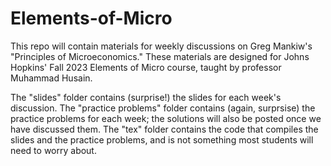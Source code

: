 # Elements-of-Micro

This repo will contain materials for weekly discussions on Greg Mankiw's "Principles of Microeconomics." These materials are designed for Johns Hopkins' Fall 2023 Elements of Micro course, taught by professor Muhammad Husain.

The "slides" folder contains (surprise!) the slides for each week's discussion. The "practice problems" folder contains (again, surprsise) the practice problems for each week; the solutions will also be posted once we have discussed them. The "tex" folder contains the code that compiles the slides and the practice problems, and is not something most students will need to worry about.
